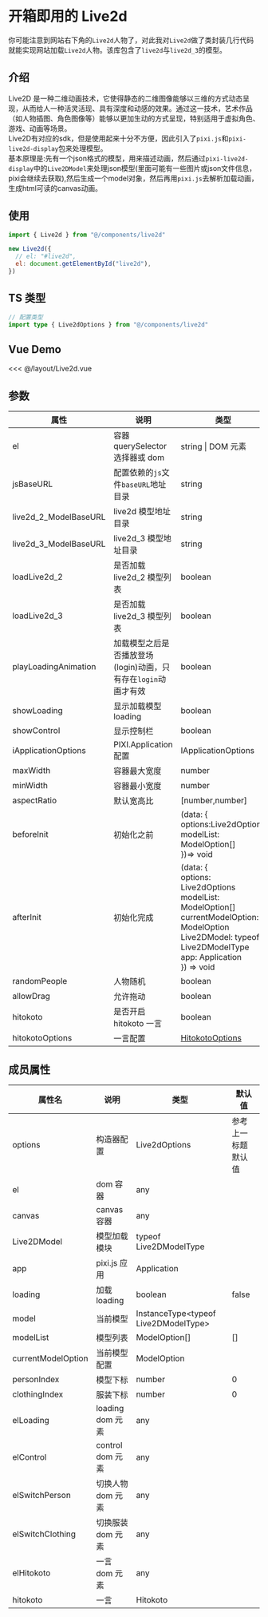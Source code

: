 # 开箱即用的 Live2d

你可能注意到网站右下角的`Live2d`人物了，对此我对`Live2d`做了类封装几行代码就能实现网站加载`Live2d`人物。该库包含了`live2d`与`live2d_3`的模型。

## 介绍

Live2D 是一种二维动画技术，它使得静态的二维图像能够以三维的方式动态呈现，从而给人一种活灵活现、具有深度和动感的效果。通过这一技术，艺术作品（如人物插图、角色图像等）能够以更加生动的方式呈现，特别适用于虚拟角色、游戏、动画等场景。<br>
Live2D有对应的sdk，但是使用起来十分不方便，因此引入了`pixi.js`和`pixi-live2d-display`包来处理模型。<br>
基本原理是:先有一个json格式的模型，用来描述动画，然后通过`pixi-live2d-display`中的`Live2DModel`来处理json模型(里面可能有一些图片或json文件信息，pixi会继续去获取),然后生成一个model对象，然后再用`pixi.js`去解析加载动画，生成html可读的canvas动画。

## 使用

```js
import { Live2d } from "@/components/live2d"

new Live2d({
  // el: "#live2d",
  el: document.getElementById("live2d"),
})
```

## TS 类型

```ts
// 配置类型
import type { Live2dOptions } from "@/components/live2d"
```

<!-- ## 依赖文件地址配置

依赖文件的地址文件`IP`都在`github`，下面参数主要考虑到国内经常被墙，可以使用下面参数使用其他服务器地址。

- jsBaseURL：配置依赖的`js`文件`baseURL`地址目录，默认加载的`https://github.com/tomiaa12/live2d/tree/main/public`下的`js`文件，修改后需要保证该目录下也应该存在同样的文件。
- live2d_2_ModelBaseURL: `live2d`模型的`baseURL`地址目录，默认使用`jsBaseURL`参数。
- live2d_3_ModelBaseURL: `live2d_3`模型的`baseURL`地址目录，默认使用`jsBaseURL`参数。 -->

## Vue Demo

<<< @/layout/Live2d.vue

## 参数

| 属性                  | 说明                                                           | 类型                                                                                                                                                                                   | 默认值                             |
| --------------------- | -------------------------------------------------------------- | -------------------------------------------------------------------------------------------------------------------------------------------------------------------------------------- | ---------------------------------- |
| el                    | 容器 querySelector 选择器或 dom                                | string \| DOM 元素                                                                                                                                                                     | #live2d                            |
| jsBaseURL             | 配置依赖的`js`文件`baseURL`地址目录                            | string                                                                                                                                                                                 | `tomiaa12.github.io/live2d/public` |
| live2d_2_ModelBaseURL | live2d 模型地址目录                                            | string                                                                                                                                                                                 | 默认使用 jsBaseURL                 |
| live2d_3_ModelBaseURL | live2d_3 模型地址目录                                          | string                                                                                                                                                                                 | 默认使用 jsBaseURL                 |
| loadLive2d_2          | 是否加载 live2d_2 模型列表                                     | boolean                                                                                                                                                                                | true                               |
| loadLive2d_3          | 是否加载 live2d_3 模型列表                                     | boolean                                                                                                                                                                                | true                               |
| playLoadingAnimation  | 加载模型之后是否播放登场(login)动画，只有存在`login`动画才有效 | boolean                                                                                                                                                                                | true                               |
| showLoading           | 显示加载模型 loading                                           | boolean                                                                                                                                                                                | true                               |
| showControl           | 显示控制栏                                                     | boolean                                                                                                                                                                                | true                               |
| iApplicationOptions   | PIXI.Application 配置                                          | IApplicationOptions                                                                                                                                                                    | {}                                 |
| maxWidth              | 容器最大宽度                                                   | number                                                                                                                                                                                 | 400                                |
| minWidth              | 容器最小宽度                                                   | number                                                                                                                                                                                 | 200                                |
| aspectRatio           | 默认宽高比                                                     | [number,number]                                                                                                                                                                        | [10,9]                             |
| beforeInit            | 初始化之前                                                     | (data: {<br />options:Live2dOptions<br />modelList: ModelOption[]<br />})=> void                                                                                                       |                                    |
| afterInit             | 初始化完成                                                     | (data: {<br />options: Live2dOptions<br />modelList: ModelOption[]<br />currentModelOption: ModelOption<br />Live2DModel: typeof Live2DModelType<br />app: Application<br />}) => void |                                    |
| randomPeople          | 人物随机                                                       | boolean                                                                                                                                                                                | true                               |
| allowDrag             | 允许拖动                                                       | boolean                                                                                                                                                                                | true                               |
| hitokoto              | 是否开启 hitokoto 一言                                         | boolean                                                                                                                                                                                | true                               |
| hitokotoOptions       | 一言配置                                                       | [HitokotoOptions](/docs/文章/JS%20Lib/hitokoto.html)                                                                                                                                                                        |                                    |

## 成员属性

| 属性名             | 说明              | 类型                                  | 默认值             |
| ------------------ | ----------------- | ------------------------------------- | ------------------ |
| options            | 构造器配置        | Live2dOptions                         | 参考上一标题默认值 |
| el                 | dom 容器          | any                                   |                    |
| canvas             | canvas 容器       | any                                   |                    |
| Live2DModel        | 模型加载模块      | typeof Live2DModelType                |                    |
| app                | pixi.js 应用      | Application                           |                    |
| loading            | 加载loading       | boolean                               | false              |
| model              | 当前模型          | InstanceType\<typeof Live2DModelType> |                    |
| modelList          | 模型列表          | ModelOption[]                         | []                 |
| currentModelOption | 当前模型配置      | ModelOption                           |                    |
| personIndex        | 模型下标          | number                                | 0                  |
| clothingIndex      | 服装下标          | number                                | 0                  |
| elLoading          | loading dom 元素  | any                                   |                    |
| elControl          | control dom 元素  | any                                   |                    |
| elSwitchPerson     | 切换人物 dom 元素 | any                                   |                    |
| elSwitchClothing   | 切换服装 dom 元素 | any                                   |                    |
| elHitokoto         | 一言 dom 元素     | any                                   |                    |
| hitokoto           | 一言              | Hitokoto                              |                    |

